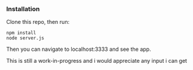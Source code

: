 ### Installation ###

Clone this repo, then run:

```
npm install
node server.js
```

Then you can navigate to localhost:3333 and see the app.

This is still a work-in-progress and i would appreciate any input i can get

